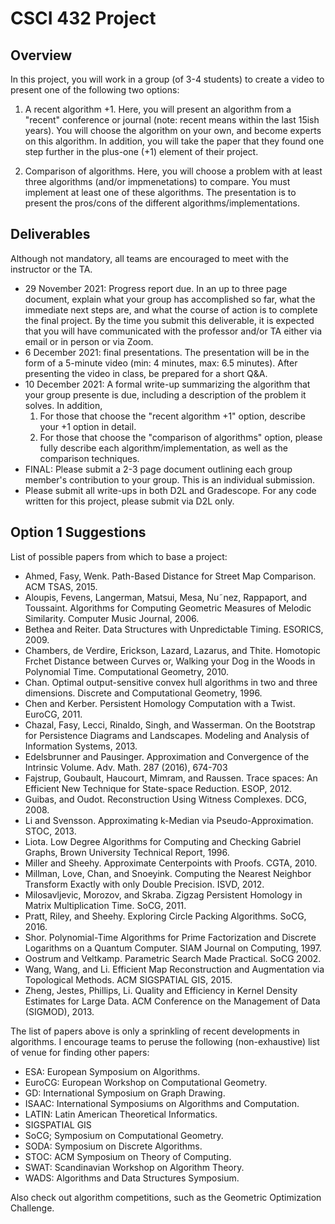 # CSCI 432 Project

## Overview

In this project, you will work in a group (of 3-4 students) to create a video to
present one of the following two options:

1. A recent algorithm +1. Here, you will present an algorithm from a "recent"
   conference or journal (note: recent means within the last 15ish years).  You
   will choose the algorithm on your own, and become experts on this algorithm.
   In addition, you will take the paper that they found one step further in the
   plus-one (+1) element of their project.
   
2. Comparison of algorithms. Here, you will choose a problem with at least three
   algorithms (and/or impmenetations) to compare.  You must implement at least
   one of these algorithms.  The presentation is to present the pros/cons of
   the different algorithms/implementations.

## Deliverables

Although not mandatory, all teams are encouraged to meet with the instructor or
the TA.

* 29 November 2021: Progress report due.  In an up to three page document,
  explain what your group has accomplished so far, what the immediate next steps
  are, and what the course of action is to complete the final project.  By the
  time you submit this deliverable, it is expected that you will have
  communicated with the professor and/or TA either via email or in person or via
  Zoom.
* 6 December 2021: final presentations.  The presentation will be in the form of
  a 5-minute video (min: 4 minutes, max: 6.5 minutes). After presenting the
  video in class, be prepared for a short Q&A.
* 10 December 2021: A formal write-up summarizing the algorithm that your group
  presente is due, including a description of the problem it solves.  In
  addition,
    1. For those that choose the "recent algorithm +1" option, describe your +1
    option in detail.
    2. For those that choose the "comparison of algorithms" option, please fully
    describe each algorithm/implementation, as well as the comparison
    techniques.
* FINAL: Please submit a 2-3 page document outlining each group member's
  contribution to your group.  This is an individual submission. 
* Please submit all write-ups in both D2L and Gradescope.  For any code written
  for this project, please submit via D2L only.

## Option 1 Suggestions

List of possible papers from which to base a project:

* Ahmed, Fasy, Wenk. Path-Based Distance for Street Map Comparison. ACM TSAS, 2015.
* Aloupis, Fevens, Langerman, Matsui, Mesa, Nu˜nez, Rappaport, and Toussaint. Algorithms for Computing Geometric Measures of Melodic Similarity. Computer Music Journal, 2006.
* Bethea and Reiter. Data Structures with Unpredictable Timing. ESORICS, 2009.
* Chambers, de Verdire, Erickson, Lazard, Lazarus, and Thite. Homotopic Frchet Distance between Curves or, Walking your Dog in the Woods in Polynomial Time. Computational Geometry, 2010.
* Chan. Optimal output-sensitive convex hull algorithms in two and three dimensions. Discrete and Computational Geometry, 1996.
* Chen and Kerber. Persistent Homology Computation with a Twist. EuroCG, 2011.
* Chazal, Fasy, Lecci, Rinaldo, Singh, and Wasserman. On the Bootstrap for Persistence Diagrams and Landscapes. Modeling and Analysis of Information Systems, 2013.
* Edelsbrunner and Pausinger. Approximation and Convergence of the Intrinsic Volume. Adv. Math. 287 (2016), 674-703
* Fajstrup, Goubault,  Haucourt,  Mimram, and Raussen.  Trace spaces: An Efficient New Technique for State-space Reduction. ESOP, 2012.
* Guibas, and Oudot. Reconstruction Using Witness Complexes. DCG, 2008.
* Li and Svensson. Approximating k-Median via Pseudo-Approximation. STOC, 2013.
* Liota. Low Degree Algorithms for Computing and Checking Gabriel Graphs, Brown University Technical Report, 1996.
* Miller and Sheehy. Approximate Centerpoints with Proofs. CGTA, 2010.
* Millman, Love, Chan, and Snoeyink. Computing the Nearest Neighbor Transform Exactly with only Double Precision. ISVD, 2012.
* Milosavljevic, Morozov, and Skraba. Zigzag Persistent Homology in Matrix Multiplication Time. SoCG, 2011.
* Pratt, Riley, and Sheehy. Exploring Circle Packing Algorithms. SoCG, 2016.
* Shor. Polynomial-Time Algorithms for Prime Factorization and Discrete Logarithms on a Quantum Computer. SIAM Journal on Computing, 1997.
* Oostrum and Veltkamp. Parametric Search Made Practical. SoCG 2002.
* Wang, Wang, and Li. Efficient Map Reconstruction and Augmentation via     Topological Methods. ACM SIGSPATIAL GIS, 2015.
* Zheng, Jestes, Phillips, Li. Quality and Efficiency in Kernel Density Estimates for Large Data. ACM Conference on the Management of Data (SIGMOD), 2013.

The list of papers above is only a sprinkling of recent developments in
algorithms. I encourage teams to peruse the following (non-exhaustive) list
of venue for finding other papers:

* ESA: European Symposium on Algorithms.
* EuroCG: European Workshop on Computational Geometry.
* GD: International Symposium on Graph Drawing.
* ISAAC: International Symposiums on Algorithms and Computation.
* LATIN: Latin American Theoretical Informatics.
* SIGSPATIAL GIS
* SoCG; Symposium on Computational Geometry.
* SODA: Symposium on Discrete Algorithms.
* STOC: ACM Symposium on Theory of Computing.
* SWAT: Scandinavian Workshop on Algorithm Theory.
* WADS: Algorithms and Data Structures Symposium.

Also check out algorithm competitions, such as the Geometric Optimization
Challenge.
